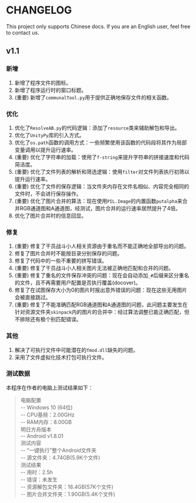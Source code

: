 CHANGELOG
==========
This project only supports Chinese docs. If you are an English user, feel free to contact us.

## v1.1
### 新增
1. 新增了程序文件的图标。
2. 新增了程序运行时的窗口标题。
3. (重要) 新增了`communalTool.py`用于提供正确地保存文件的相关函数。

### 优化
1. 优化了`ResolveAB.py`的代码逻辑：添加了`resource`类来辅助解包和导出。
2. 优化了`UnityPy`库的引入方式。
3. 优化了`os.path`函数的调用方式：一些频繁使用该函数的代码段将其作为局部变量调用以提升运行速率。
4. (重要) 优化了字符串的加载：使用了`f-string`来提升字符串的拼接速度和代码简洁度。
5. (重要) 优化了文件列表的解析和筛选逻辑：使用`filter`对文件列表执行初筛以提升运行速率。
6. (重要) 优化了文件的保存逻辑：当文件夹内存在文件名相似、内容完全相同的文件时，不会进行保存操作。
7. (重要) 优化了图片合并的算法：现在使用`PIL.Image`的内置函数`putalpha`来合并RGB通道图和A通道图，经测试，图片合并的运行速率居然提升了4倍。
8. 优化了图片合并时的信息回显。

### 修复
1. (重要) 修复了干员战斗小人相关资源由于重名而不能正确地全部导出的问题。
2. 修复了图片合并时不能按目录分别保存的问题。
3. 修复了代码中的一些不重要的拼写错误。
4. (重要) 修复了干员战斗小人相关图片无法被正确地匹配和合并的问题。
5. (重要) 修复了重名的文件保存冲突的问题：现在会自动添加`_#`后缀来区分重名的文件，且不再需要用户配置是否执行覆盖(docover)。
6. 修复了在试图保存大小为0的图片时报出意外错误的问题：现在这些无用图片会被直接跳过。
7. (重要) 修复了不能准确匹配RGB通道图和A通道图的问题，此问题主要发生在针对资源文件夹`skinpack`内的图片的合并中：经过算法调整已能正确匹配，但不排除还有极个别匹配错误。

### 其他
1. 解决了可执行文件中可能潜在的`fmod.dll`缺失的问题。
2. 采用了文件虚拟化技术打包可执行文件。

### 测试数据
本程序在作者的电脑上测试结果如下：
> 电脑配置  
> -- Windows 10 (64位)  
> -- CPU基频：2.00GHz  
> -- RAM内存：8.00GB  
> 明日方舟版本  
> -- Android v1.8.01  
> 测试内容  
> -- “一键执行”整个Android文件夹  
> -- 源文件夹：4.74GB(5.9K个文件)  
> 测试结果  
> -- 用时：2.5h  
> -- 错误：未发生  
> -- 资源解包文件夹：18.4GB(57K个文件)  
> -- 图片合并文件夹：1.90GB(5.4K个文件)  
